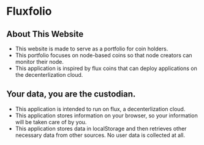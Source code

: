 # Fluxfolio

## About This Website
- This website is made to serve as a portfolio for coin holders.
- This portfolio focuses on node-based coins so that node creators can monitor their node.
- This application is inspired by flux coins that can deploy applications on the decenterlization cloud.

## Your data, you are the custodian.
- This application is intended to run on flux, a decenterlization cloud.
- This application stores information on your browser, so your information will be taken care of by you.
- This application stores data in localStorage and then retrieves other necessary data from other sources. No user data is collected at all.